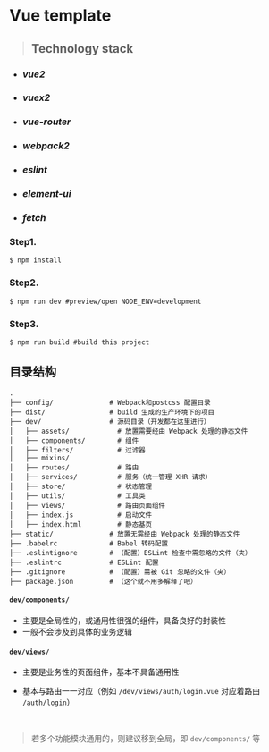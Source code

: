 # Vue template



> ## Technology stack

- ### *vue2*

- ### *vuex2*

- ### *vue-router*

- ### *webpack2*

- ### *eslint*

- ### *element-ui*

- ### *fetch*



### Step1.

```Shell
$ npm install
```

### Step2.

```shell
$ npm run dev #preview/open NODE_ENV=development
```


### Step3.

```Shell
$ npm run build #build this project
```



## 目录结构

```
.
├── config/              # Webpack和postcss 配置目录
├── dist/                # build 生成的生产环境下的项目
├── dev/                 # 源码目录（开发都在这里进行）
│   ├── assets/            # 放置需要经由 Webpack 处理的静态文件
│   ├── components/        # 组件
│   ├── filters/           # 过滤器
│   ├── mixins/            
│   ├── routes/            # 路由
│   ├── services/          # 服务（统一管理 XHR 请求）
│   ├── store/             # 状态管理
│   ├── utils/             # 工具类
│   ├── views/             # 路由页面组件
│   ├── index.js           # 启动文件
│   ├── index.html         # 静态基页
├── static/              # 放置无需经由 Webpack 处理的静态文件
├── .babelrc             # Babel 转码配置
├── .eslintignore        # （配置）ESLint 检查中需忽略的文件（夹）
├── .eslintrc            # ESLint 配置
├── .gitignore           # （配置）需被 Git 忽略的文件（夹）
├── package.json         # （这个就不用多解释了吧）
```



#### `dev/components/`

- 主要是全局性的，或通用性很强的组件，具备良好的封装性
- 一般不会涉及到具体的业务逻辑

#### `dev/views/`

- 主要是业务性的页面组件，基本不具备通用性

- 基本与路由一一对应（例如 `/dev/views/auth/login.vue` 对应着路由 `/auth/login`）

  ​

> 若多个功能模块通用的，则建议移到全局，即 `dev/components/` 等

